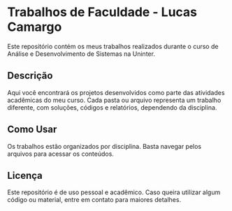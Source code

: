 # Trabalhos de Faculdade - Lucas Camargo

Este repositório contém os meus trabalhos realizados durante o curso de Análise e Desenvolvimento de Sistemas na Uninter.

## Descrição

Aqui você encontrará os projetos desenvolvidos como parte das atividades acadêmicas do meu curso. Cada pasta ou arquivo representa um trabalho diferente, com soluções, códigos e relatórios, dependendo da disciplina.

## Como Usar

Os trabalhos estão organizados por disciplina. Basta navegar pelos arquivos para acessar os conteúdos.

## Licença

Este repositório é de uso pessoal e acadêmico. Caso queira utilizar algum código ou material, entre em contato para maiores detalhes.

